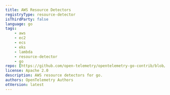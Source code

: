 ```yaml
---
title: AWS Resource Detectors
registryType: resource-detector
isThirdParty: false
language: go
tags:
    - aws
    - ec2
    - ecs
    - eks
    - lambda
    - resource-detector
    - go
repo: [https://github.com/open-telemetry/opentelemetry-go-contrib/blob/main/detectors/aws/](https://github.com/open-telemetry/opentelemetry-go-contrib/tree/main/detectors/aws)
license: Apache 2.0
description: AWS resource detectors for go.
authors: OpenTelemetry Authors
otVersion: latest
---
```

